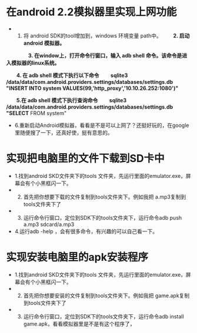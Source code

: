 # 在android 2.2模拟器里实现上网功能 #

  * 1. 将 android SDK的tool增加到，windows 环境变量 path中。
　　**2. 启动 android 模拟器。**

　　
　　**3. 在window上，打开命令行窗口，输入 adb shell 命令。该命令是进入模拟器的linux系统。**




　　**4. 在 adb shell 模式下执行以下命令
　　sqlite3 /data/data/com.android.providers.settings/databases/settings.db "INSERT INTO system VALUES(99,'http\_proxy','10.10.26.252:1080')"**

　　**5.在 adb shell 模式下执行查询命令
　　sqlite3 /data/data/com.android.providers.settings/databases/settings.db "SELECT** FROM system"
  * 6.重新启动Android模拟器，看看是不是可以上网了？还挺好玩的，在google里随便搜了一下，还真好使，挺有意思的。






# 实现把电脑里的文件下载到SD卡中 #
  * 1.找到android SKD文件夹下的tools 文件夹，先运行里面的emulator.exe，屏幕会有个小黑框闪一下。
  * 2. 首先把你想要下载的文件复制到tools文件夹下。例如我把 a.mp3复制到tools文件夹下了
  * 3. 运行命令行窗口，定位到SDK下的tools文件夹下，运行命令adb push a.mp3 sdcard/a.mp3
  * 4.运行adb -help ，会有很多命令，有兴趣的可以自己看一下。



# 实现安装电脑里的apk安装程序 #
  * 1.找到android SKD文件夹下的tools 文件夹，先运行里面的emulator.exe，屏幕会有个小黑框闪一下。
  * 2. 首先把你想要安装的文件复制到tools文件夹下。例如我把 game.apk复制到tools文件夹下了
  * 3. 运行命令行窗口，定位到SDK下的tools文件夹下，运行命令adb install game.apk，看看模拟器里是不是有这个程序了，